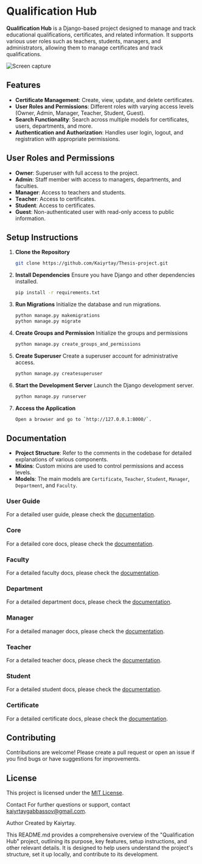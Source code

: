 # Qualification Hub

**Qualification Hub** is a Django-based project designed to manage and track educational qualifications, certificates, and related information. It supports various user roles such as teachers, students, managers, and administrators, allowing them to manage certificates and track qualifications.

![Screen capture](././qualification_hub/static/docs/video/screen-capture.gif)

<!-- **_Screen capture_**
<video width="700" height="300" controls>
  <source src="./qualification_hub/statics/docs/video/screen-capture.mp4" type="video/mp4">
  Your browser does not support the video tag.
</video> -->

## Features

- **Certificate Management**: Create, view, update, and delete certificates.
- **User Roles and Permissions**: Different roles with varying access levels (Owner, Admin, Manager, Teacher, Student, Guest).
- **Search Functionality**: Search across multiple models for certificates, users, departments, and more.
- **Authentication and Authorization**: Handles user login, logout, and registration with appropriate permissions.

## User Roles and Permissions

- **Owner**: Superuser with full access to the project.
- **Admin**: Staff member with access to managers, departments, and faculties.
- **Manager**: Access to teachers and students.
- **Teacher**: Access to certificates.
- **Student**: Access to certificates.
- **Guest**: Non-authenticated user with read-only access to public information.

## Setup Instructions

1. **Clone the Repository**

   ```bash
   git clone https://github.com/Kaiyrtay/Thesis-project.git

   ```

2. **Install Dependencies**
   Ensure you have Django and other dependencies installed.

   ```bash
   pip install -r requirements.txt

   ```

3. **Run Migrations**
   Initialize the database and run migrations.

   ```bash
   python manage.py makemigrations
   python manage.py migrate

   ```

4. **Create Groups and Permission**
   Initialize the groups and permissions

   ```bash
   python manage.py create_groups_and_permissions

   ```

5. **Create Superuser**
   Create a superuser account for administrative access.

   ```bash
   python manage.py createsuperuser

   ```

6. **Start the Development Server**
   Launch the Django development server.

   ```bash
   python manage.py runserver

   ```

7. **Access the Application**
   ```bash
   Open a browser and go to `http://127.0.0.1:8000/`.
   ```

## Documentation

- **Project Structure**: Refer to the comments in the codebase for detailed explanations of various components.
- **Mixins**: Custom mixins are used to control permissions and access levels.
- **Models**: The main models are `Certificate`, `Teacher`, `Student`, `Manager`, `Department`, and `Faculty`.

### User Guide

For a detailed user guide, please check the [documentation](./qualification_hub/static/docs/user-guide.md).

### Core

For a detailed core docs, please check the [documentation](./qualification_hub/static/docs/core-docs.md).

### Faculty

For a detailed faculty docs, please check the [documentation](./qualification_hub/static/docs/faculty-docs.md).

### Department

For a detailed department docs, please check the [documentation](./qualification_hub/static/docs/department-docs.md).

### Manager

For a detailed manager docs, please check the [documentation](./qualification_hub/static/docs/manager-docs.md).

### Teacher

For a detailed teacher docs, please check the [documentation](./qualification_hub/static/docs/teacher-docs.md).

### Student

For a detailed student docs, please check the [documentation](./qualification_hub/static/docs/student-docs.md).

### Certificate

For a detailed certificate docs, please check the [documentation](./qualification_hub/static/docs/certificate-docs.md).

## Contributing

Contributions are welcome! Please create a pull request or open an issue if you find bugs or have suggestions for improvements.

## License

This project is licensed under the [MIT License](LICENSE).

Contact
For further questions or support, contact kaiyrtaygabbassov@gmail.com.

Author
Created by Kaiyrtay.

This README.md provides a comprehensive overview of the "Qualification Hub" project, outlining its purpose, key features, setup instructions, and other relevant details. It is designed to help users understand the project's structure, set it up locally, and contribute to its development.
